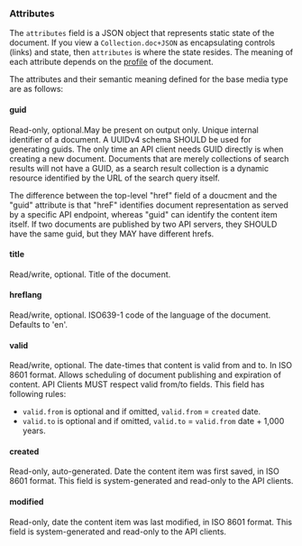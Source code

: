 ### Attributes

The `attributes` field is a JSON object that represents static state of the document. If you view a `Collection.doc+JSON` as encapsulating controls (links) and state, then `attributes` is where the state resides. The meaning of each attribute depends on the [profile](http://www.ietf.org/rfc/rfc6906.txt) of the document.

The attributes and their semantic meaning defined for the base media type are as follows:

#### guid 

Read-only, optional.May be present on output only. Unique internal identifier of a document. A UUIDv4 schema SHOULD be used for generating guids. The only time an API client needs GUID directly is when creating a new document. Documents that are merely collections of search results will not have a GUID, as a search result collection is a dynamic resource identified by the URL of the search query itself.

The difference between the top-level "href" field of a doucment and the "guid" attribute is that "hreF" identifies document representation as served by a specific API endpoint, whereas "guid" can identify the content item itself. If two documents are published by two API servers, they SHOULD have the same guid, but they MAY have different hrefs.

#### title

Read/write, optional. Title of the document.

#### hreflang 

Read/write, optional. ISO639-1 code of the language of the document. Defaults to 'en'.

#### valid 

Read/write, optional. The date-times that content is valid from and to. In ISO 8601 format. Allows scheduling of document publishing and expiration of content. API Clients MUST respect valid from/to fields. This field has following rules:
  - `valid.from` is optional and if omitted, `valid.from` = `created` date.
  - `valid.to` is optional and if omitted, `valid.to` = `valid.from` date + 1,000 years.

#### created 

Read-only, auto-generated. Date the content item was first saved, in ISO 8601 format. This field is system-generated and read-only to the API clients.

#### modified 

Read-only, date the content item was last modified, in ISO 8601 format. This field is system-generated and read-only to the API clients.
